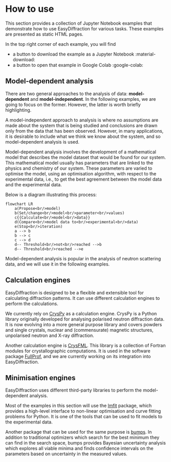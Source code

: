 # How to use

This section provides a collection of Jupyter Notebook examples that demonstrate how to use EasyDiffraction for various tasks. These examples are presented as static HTML pages.

In the top right corner of each example, you will find 

* a button to download the example as a Jupyter Notebook :material-download:
* a button to open that example in Google Colab :google-colab:

## Model-dependent analysis

There are two general approaches to the analysis of data: **model-dependent** and **model-independent**. In the following examples, we are going to focus on the former. However, the latter is worth briefly highlighting. 

A model-independent approach to analysis is where no assumptions are made about the system that is being studied and conclusions are drawn only from the data that has been observed. However, in many applications, it is desirable to include what we think we know about the system, and so model-dependent analysis is used.

Model-dependent analysis involves the development of a mathematical model that describes the model dataset that would be found for our system. This mathematical model usually has parameters that are linked to the physics and chemistry of our system. These parameters are varied to optimise the model, using an optimisation algorithm, with respect to the experimental data, i.e., to get the best agreement between the model data and the experimental data. 

Below is a diagram illustrating this process:

```mermaid
flowchart LR
    a(Propose<br/>model)
    b(Set/change<br/>model<br/>parameter<br/>values)
    c{{Calculate<br/>model<br/>data}}
    d(Compare<br/>model data to<br/>experimental<br/>data)
    e(Stop<br/>iteration)
    a --> b
    b --> c
    c --> d
    d-- Threshold<br/>not<br/>reached -->b
    d-- Threshold<br/>reached -->e
```

Model-dependent analysis is popular in the analysis of neutron scattering data, and we will use it in the following examples.

## Calculation engines

EasyDiffraction is designed to be a flexible and extensible tool for calculating diffraction patterns. It can use different calculation engines to perform the calculations.

We currently rely on [CrysPy](https://www.cryspy.fr) as a calculation engine. CrysPy is a Python library originally developed for analysing polarised neutron diffraction data. It is now evolving into a more general purpose library and covers powders and single crystals, nuclear and (commensurate) magnetic structures, unpolarised neutron and X-ray diffraction.

Another calculation engine is [CrysFML](https://code.ill.fr/scientific-software/CrysFML2008). This library is a collection of Fortran modules for crystallographic computations. It is used in the software package [FullProf](https://www.ill.eu/sites/fullprof/), and we are currently working on its integration into EasyDiffraction.

## Minimisation engines

EasyDiffraction uses different third-party libraries to perform the model-dependent analysis.

Most of the examples in this section will use the [lmfit](https://lmfit.github.io/lmfit-py/) package, which provides a high-level interface to non-linear optimisation and curve fitting problems for Python. It is one of the tools that can be used to fit models to the experimental data.

Another package that can be used for the same purpose is [bumps](https://bumps.readthedocs.io/en/latest/). In addition to traditional optimizers which search for the best minimum they can find in the search space, bumps provides Bayesian uncertainty analysis which explores all viable minima and finds confidence intervals on the parameters based on uncertainty in the measured values.
